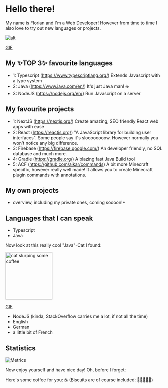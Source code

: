 # Hello there!
My name is Florian and I'm a Web Developer! However from time to time I also love to try out new languages or projects.

![alt](https://i.giphy.com/media/LHZyixOnHwDDy/giphy.webp)

[GIF](https://giphy.com/gifs/computer-working-cat-LHZyixOnHwDDy)

## My ✨TOP 3✨ favourite languages
- 1: Typescript (https://www.typescriptlang.org/) Extends Javascript with a type system
- 2: Java (https://www.java.com/en/) It's just Java man! ☕
- 3: NodeJS (https://nodejs.org/en/) Run Javascript on a server

## My favourite projects
- 1: NextJS (https://nextjs.org/) Create amazing, SEO friendly React web apps with ease
- 2: React (https://reactjs.org/) "A JavaScript library for building user interfaces". Some people say it's sloooooooow. However normally you won't notice any big difference.
- 3: Firebase (https://firebase.google.com/) An developer friendly, no SQL database and much more. 
- 4: Gradle (https://gradle.org/) A blazing fast Java Build tool 
- 5: ACF (https://github.com/aikar/commands) A bit more Minecraft specific, however really well made! It allows you to create Minecraft plugin commands with annotations.

## My own projects
* overview, including my private ones, coming soooon!*

## Languages that I can speak
- Typescript
- Java

Now look at this really cool "Java"-Cat I found:

<img src="https://i.giphy.com/media/ES4Vcv8zWfIt2/giphy.webp" alt="cat slurping some coffee" width="150" height="150" />

[GIF](https://giphy.com/gifs/ES4Vcv8zWfIt2)

- NodeJS (kinda, StackOverflow carries me a lot, if not all the time)
- English
- German
- a little bit of French

## Statistics
![Metrics](https://metrics.lecoq.io/odincat?template=classic&lines=1&languages=1&languages.limit=8&languages.sections=most-used&languages.colors=github&languages.threshold=0%25&languages.indepth=false&languages.analysis.timeout=15&languages.categories=markup%2C%20programming&languages.recent.categories=markup%2C%20programming&languages.recent.load=300&languages.recent.days=14&config.timezone=Europe%2FBerlin)

Now enjoy yourself and have nice day! 
Oh, before I forget:

Here's some coffee for you: [☕](https://cdn.pixabay.com/photo/2020/04/06/13/37/coffee-5009730_960_720.png) (Biscuits are of course included: [🍪🍪🍪🍪🍪](https://orteil.dashnet.org/cookieclicker/))
